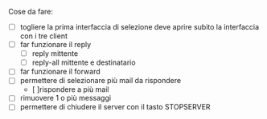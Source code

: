 Cose da fare:
- [ ] togliere la prima interfaccia di selezione deve aprire subito la interfaccia con i tre client
- [ ] far funzionare il reply
  - [ ] reply mittente
  - [ ] reply-all mittente e destinatario
- [ ] far funzionare il forward
- [ ] permettere di selezionare più mail da rispondere
  - [ ]rispondere a più mail
- [ ] rimuovere 1 o più messaggi
- [ ] permettere di chiudere il server con il tasto STOPSERVER
